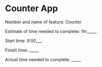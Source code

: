 # Counter App
Number and name of feature: Counter

Estimate of time needed to complete: 1hr_____

Start time: _9:50____

Finish time: _____

Actual time needed to complete: _____